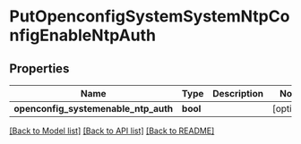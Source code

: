 # PutOpenconfigSystemSystemNtpConfigEnableNtpAuth

## Properties
Name | Type | Description | Notes
------------ | ------------- | ------------- | -------------
**openconfig_systemenable_ntp_auth** | **bool** |  | [optional] 

[[Back to Model list]](../README.md#documentation-for-models) [[Back to API list]](../README.md#documentation-for-api-endpoints) [[Back to README]](../README.md)


